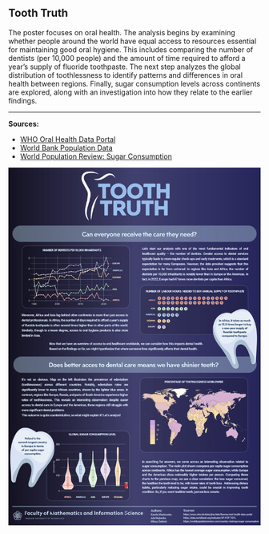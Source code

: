 ## Tooth Truth

The poster focuses on oral health. The analysis begins by examining whether people around the world have equal access to resources essential for maintaining good oral hygiene. This includes comparing the number of dentists (per 10,000 people) and the amount of time required to afford a year’s supply of fluoride toothpaste. The next step analyzes the global distribution of toothlessness to identify patterns and differences in oral health between regions. Finally, sugar consumption levels across continents are explored, along with an investigation into how they relate to the earlier findings.

---


**Sources:**
- [WHO Oral Health Data Portal](https://www.who.int/data/gho/data/themes/oral-health-data-portal)
- [World Bank Population Data](https://data.worldbank.org/indicator/SP.POP.TOTL)
- [World Population Review: Sugar Consumption](https://worldpopulationreview.com/country-rankings/sugar-consumption)

  

<img src="Wieckowska_Wojterska_Zielinski.png" align="center" width="600"/>
